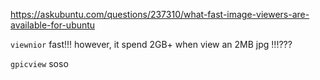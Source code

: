 https://askubuntu.com/questions/237310/what-fast-image-viewers-are-available-for-ubuntu

`viewnior` fast!!! however, it spend 2GB+ when view an 2MB jpg !!!???

`gpicview` soso
